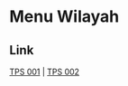 # Menu Wilayah

## Link

[TPS 001](https://github.com/gigit-pemilu/pemilu-2024-95-papua-pegunungan/tree/main/pilpres/hitung-suara/sub/95-papua-pegunungan/sub/01-jayawijaya/sub/30-silo-karno-doga/sub/2006-gigilobo/sub/001-tps)
 | 
[TPS 002](https://github.com/gigit-pemilu/pemilu-2024-95-papua-pegunungan/tree/main/pilpres/hitung-suara/sub/95-papua-pegunungan/sub/01-jayawijaya/sub/30-silo-karno-doga/sub/2006-gigilobo/sub/002-tps)

